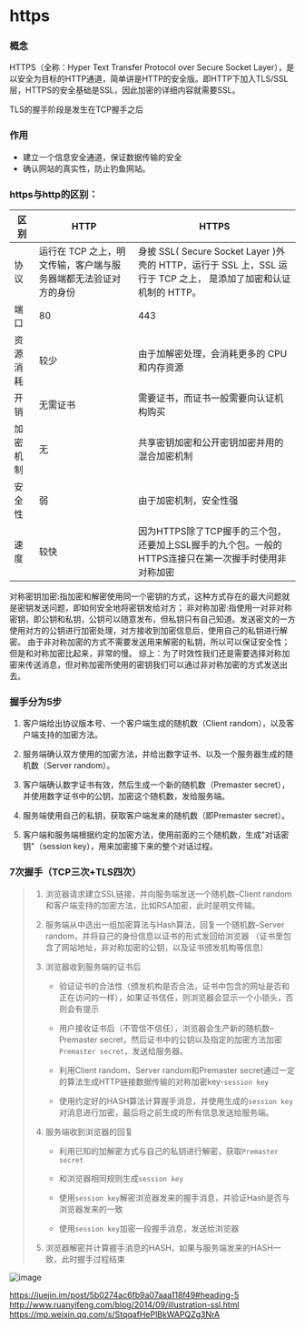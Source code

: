 # https
### 概念
HTTPS（全称：Hyper Text Transfer Protocol over Secure Socket Layer），是以安全为目标的HTTP通道，简单讲是HTTP的安全版。即HTTP下加入TLS/SSL层，HTTPS的安全基础是SSL，因此加密的详细内容就需要SSL。 

TLS的握手阶段是发生在TCP握手之后

### 作用
- 建立一个信息安全通道，保证数据传输的安全
- 确认网站的真实性，防止钓鱼网站。

### https与http的区别：   

区别| HTTP | HTTPS
---|---|---|
协议|	运行在 TCP 之上，明文传输，客户端与服务器端都无法验证对方的身份	|身披 SSL( Secure Socket Layer )外壳的 HTTP，运行于 SSL 上，SSL 运行于 TCP 之上， 是添加了加密和认证机制的 HTTP。
端口|	80	|443
资源消耗|	较少|	由于加解密处理，会消耗更多的 CPU 和内存资源
开销|	无需证书|	需要证书，而证书一般需要向认证机构购买
加密机制|	无|	共享密钥加密和公开密钥加密并用的混合加密机制
安全性	|弱|	由于加密机制，安全性强
速度 | 较快 | 因为HTTPS除了TCP握手的三个包，还要加上SSL握手的九个包。一般的HTTPS连接只在第一次握手时使用非对称加密

> 
对称密钥加密:指加密和解密使用同一个密钥的方式，这种方式存在的最大问题就是密钥发送问题，即如何安全地将密钥发给对方；
非对称加密:指使用一对非对称密钥，即公钥和私钥，公钥可以随意发布，但私钥只有自己知道。发送密文的一方使用对方的公钥进行加密处理，对方接收到加密信息后，使用自己的私钥进行解密。
由于非对称加密的方式不需要发送用来解密的私钥，所以可以保证安全性；但是和对称加密比起来，非常的慢。
综上：为了时效性我们还是需要选择对称加密来传送消息，但对称加密所使用的密钥我们可以通过非对称加密的方式发送出去。
>

### 握手分为5步
1. 客户端给出协议版本号、一个客户端生成的随机数（Client random），以及客户端支持的加密方法。

2. 服务端确认双方使用的加密方法，并给出数字证书、以及一个服务器生成的随机数（Server random）。

3. 客户端确认数字证书有效，然后生成一个新的随机数（Premaster secret），并使用数字证书中的公钥，加密这个随机数，发给服务端。

4. 服务端使用自己的私钥，获取客户端发来的随机数（即Premaster secret）。

5. 客户端和服务端根据约定的加密方法，使用前面的三个随机数，生成"对话密钥"（session key），用来加密接下来的整个对话过程。

### 7次握手（TCP三次+TLS四次）
> 1. 浏览器请求建立SSL链接，并向服务端发送一个随机数–Client random和客户端支持的加密方法，比如RSA加密，此时是明文传输。 
> 
> 2. 服务端从中选出一组加密算法与Hash算法，回复一个随机数–Server random，并将自己的身份信息以证书的形式发回给浏览器
> （证书里包含了网站地址，非对称加密的公钥，以及证书颁发机构等信息）
> 
> 3. 浏览器收到服务端的证书后
>     
>     - 验证证书的合法性（颁发机构是否合法，证书中包含的网址是否和正在访问的一样），如果证书信任，则浏览器会显示一个小锁头，否则会有提示
>     
>     - 用户接收证书后（不管信不信任），浏览器会生产新的随机数–Premaster secret，然后证书中的公钥以及指定的加密方法加密`Premaster secret`，发送给服务器。
>     
>     - 利用Client random、Server random和Premaster secret通过一定的算法生成HTTP链接数据传输的对称加密key-`session key`
>     
>     - 使用约定好的HASH算法计算握手消息，并使用生成的`session key`对消息进行加密，最后将之前生成的所有信息发送给服务端。 
>     
> 4. 服务端收到浏览器的回复 
> 
>     - 利用已知的加解密方式与自己的私钥进行解密，获取`Premaster secret`
>     
>     - 和浏览器相同规则生成`session key`
>     
>     - 使用`session key`解密浏览器发来的握手消息，并验证Hash是否与浏览器发来的一致
>     
>     - 使用`session key`加密一段握手消息，发送给浏览器
>     
> 5. 浏览器解密并计算握手消息的HASH，如果与服务端发来的HASH一致，此时握手过程结束

![image](http://www.ruanyifeng.com/blogimg/asset/2014/bg2014092004.png)

https://juejin.im/post/5b0274ac6fb9a07aaa118f49#heading-5
http://www.ruanyifeng.com/blog/2014/09/illustration-ssl.html
https://mp.weixin.qq.com/s/StqqafHePlBkWAPQZg3NrA